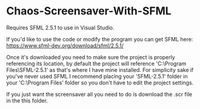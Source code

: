 # Chaos-Screensaver-With-SFML
 
Requires SFML 2.5.1 to use in Visual Studio.

If you'd like to use the code or modify the program you can get SFML here: https://www.sfml-dev.org/download/sfml/2.5.1/

Once it's downloaded you need to make sure the project is properly referencing its location, by default the project will reference 'C:\Program Files\SFML-2.5.1' as that's where I have mine installed. For simplicity sake if you've never used SFML I recommend placing your 'SFML-2.5.1' folder in your 'C:\Program Files' folder so you don't have to edit the project settings.

If you just want the screensaver all you need to do is download the .scr file in the this folder.
